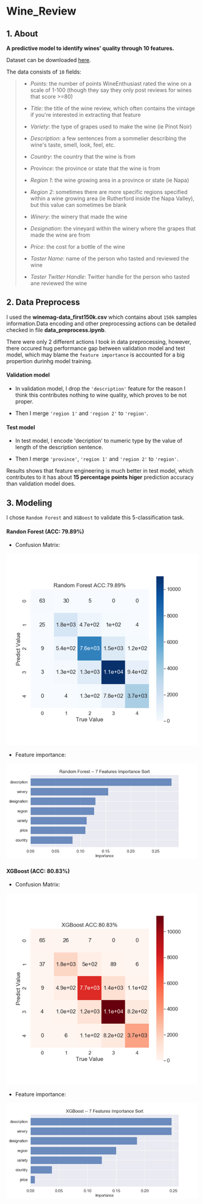# Wine_Review

## 1. About

**A predictive model to identify wines' quality through 10 features.**

Dataset can be downloaded [here](https://www.kaggle.com/zynicide/wine-reviews).

The data consists of `10` fields:

> - *Points*: the number of points WineEnthusiast rated the wine on a scale of 1-100 (though they say they only post reviews for wines that score >=80)
> 
> - _Title_: the title of the wine review, which often contains the vintage if you're interested in extracting that feature
> 
> - _Variety_: the type of grapes used to make the wine (ie Pinot Noir)
> 
> - _Description_: a few sentences from a sommelier describing the wine's taste, smell, look, feel, etc.
> 
> - _Country_: the country that the wine is from
> 
> - _Province_: the province or state that the wine is from
> 
> - _Region 1_: the wine growing area in a province or state (ie Napa)
> 
> - _Region 2_: sometimes there are more specific regions specified within a wine growing area (ie Rutherford inside the Napa Valley), but this value can sometimes be blank
> 
> - _Winery_: the winery that made the wine
> 
> - _Designation_: the vineyard within the winery where the grapes that made the wine are from
> 
> - _Price_: the cost for a bottle of the wine
> 
> - _Taster Name_: name of the person who tasted and reviewed the wine
> 
> - _Taster Twitter Handle_: Twitter handle for the person who tasted ane reviewed the wine

## 2. Data Preprocess

I used the **winemag-data_first150k.csv** which contains about `150k` samples information.Data encoding and other preprocessing actions can be detailed checked in file **data_preprocess.ipynb**.

There were only 2 different actions I took in data preprocessing, however, there occured hug performance gap between validation model and test model, which may blame the `feature importance` is accounted for a big propertion durinhg model training.

#### **Validation model**

- In validation model, I drop the `'description'` feature for the reason I think this contributes nothing to wine quality, which proves to be not proper.

- Then I merge `'region 1'` and `'region 2'` to `'region'`.

#### Test model

- In test model, I encode 'decription' to numeric type by the value of length of the description sentence.

- Then I merge `'province'`, `'region 1'` and `'region 2'` to `'region'`.

Results shows that feature engineering is much better in test model, which contributes to it has about **15 percentage points higer** prediction accuracy than validation model does.

## 3. Modeling

I chose `Random Forest` and `XGBoost` to validate this 5-classification task.

#### **Randon Forest (ACC: 79.89%)**

- Confusion Matrix:

![randomForest](images/randomForest.png)

- Feature importance:

![randomForestFeatImp](images/randomForestFeatImp.jpg)



#### **XGBoost (ACC: 80.83%)**

- Confusion Matrix:

![XGBoost](images/XGBoost.png)

- Feature importance:

![XGBoostFeatImp](images/XGBoostFeatImp.jpg)
